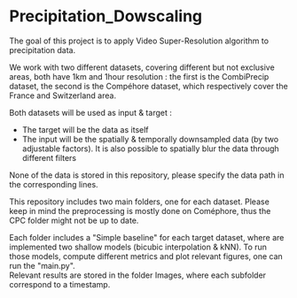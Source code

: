 # Precipitation_Dowscaling

The goal of this project is to apply Video Super-Resolution algorithm to precipitation data.

We work with two different datasets, covering different but not exclusive areas, both have 1km and 1hour resolution : the first is the CombiPrecip dataset, the second is the Compéhore dataset, which respectively cover the France and Switzerland area.

Both datasets will be used as input & target :
- The target will be the data as itself
- The input will be the spatially & temporally downsampled data (by two adjustable factors). It is also possible to spatially blur the data through different filters

None of the data is stored in this repository, please specify the data path in the corresponding lines.

This repository includes two main folders, one for each dataset. Please keep in mind the preprocessing is mostly done on Coméphore, thus the CPC folder might not be up to date. 

Each folder includes a "Simple baseline" for each target dataset, where are implemented two shallow models (bicubic interpolation & kNN). To run those models, compute different metrics and plot relevant figures, one can run the "main.py". <br>
Relevant results are stored in the folder Images, where each subfolder correspond to a timestamp. <br>

